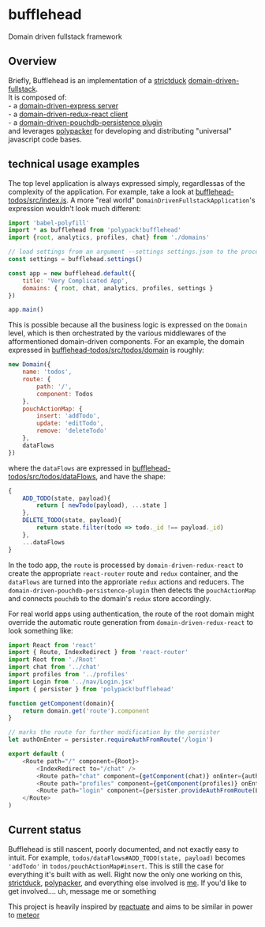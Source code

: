 # bufflehead
Domain driven fullstack framework

## Overview
Briefly, Bufflehead is an implementation of a [strictduck](https://github.com/strictduck/strictduck) [domain-driven-fullstack](https://github.com/strictduck/domain-driven-fullstack).  
It is composed of:  
 \-  a [domain-driven-express server](https://github.com/michaeljosephrosenthal/domain-driven-express)  
 \-  a [domain-driven-redux-react client](https://github.com/michaeljosephrosenthal/domain-driven-redux-react)  
 \-  a [domain-driven-pouchdb-persistence plugin](https://github.com/michaeljosephrosenthal/pouchdb-fullstack-store)  
and leverages [polypacker](https://github.com/michaeljosephrosenthal/polypacker) for developing and distributing "universal" javascript code bases.

## technical usage examples
The top level application is always expressed simply, regardlessas of the complexity of the application. For example, take a look at [bufflehead-todos/src/index.js](https://github.com/strictduck/bufflehead-todos/blob/master/src/index.js). A more "real world" `DomainDrivenFullstackApplication`'s expression wouldn't look much different: 
```javascript
import 'babel-polyfill'
import * as bufflehead from 'polypack!bufflehead'
import {root, analytics, profiles, chat} from './domains'

// load settings from an argument --settings settings.json to the process
const settings = bufflehead.settings()

const app = new bufflehead.default({
    title: 'Very Complicated App',
    domains: { root, chat, analytics, profiles, settings }
})

app.main()
```

This is possible because all the business logic is expressed on the `Domain` level, which is then orchestrated by the various middlewares of the afformentioned domain-driven components. For an example, the domain expressed in [bufflehead-todos/src/todos/domain](https://github.com/strictduck/bufflehead-todos/blob/master/src/todos/domain.js) is roughly:
```javascript
new Domain({
    name: 'todos',
    route: {
        path: '/',
        component: Todos
    },
    pouchActionMap: {
        insert: 'addTodo',
        update: 'editTodo',
        remove: 'deleteTodo'
    },
    dataFlows
})
```
where the `dataFlows` are expressed in [bufflehead-todos/src/todos/dataFlows](https://github.com/strictduck/bufflehead-todos/blob/master/src/todos/dataFlows.js), and have the shape:
```javascript
{
    ADD_TODO(state, payload){
        return [ newTodo(payload), ...state ]
    },
    DELETE_TODO(state, payload){
        return state.filter(todo => todo._id !== payload._id)
    },
    ...dataFlows
}
```
In the todo app, the `route` is processed by `domain-driven-redux-react` to create the appropriate `react-router` route and `redux` container, and the `dataFlows` are turned into the approriate `redux` actions and reducers. The `domain-driven-pouchdb-persistence-plugin` then detects the `pouchActionMap` and connects `pouchdb` to the domain's `redux` store accordingly.

For real world apps using authentication, the route of the root domain might override the automatic route generation from `domain-driven-redux-react` to look something like:
```javascript
import React from 'react'
import { Route, IndexRedirect } from 'react-router'
import Root from './Root'
import chat from '../chat'
import profiles from '../profiles'
import Login from '../nav/Login.jsx'
import { persister } from 'polypack!bufflehead' 

function getComponent(domain){
    return domain.get('route').component
}

// marks the route for further modification by the persister
let authOnEnter = persister.requireAuthFromRoute('/login')

export default (
    <Route path="/" component={Root}>
        <IndexRedirect to="/chat" />
        <Route path="chat" component={getComponent(chat)} onEnter={authOnEnter}/>
        <Route path="profiles" component={getComponent(profiles)} onEnter={authOnEnter} />
        <Route path="login" component={persister.provideAuthFromRoute(Login)} />
    </Route>
)
```

## Current status
Bufflehead is still nascent, poorly documented, and not exactly easy to intuit. For example, `todos/dataFlows#ADD_TODO(state, payload)` becomes `'addTodo'` in `todos/pouchActionMap#insert`. This is still the case for everything it's built with as well. Right now the only one working on this, [strictduck](https://github.com/strictduck), [polypacker](https://github.com/michaeljosephrosenthal/polypacker), and everything else involved is [me](https://github.com/michaeljosephrosenthal). If you'd like to get involved.... uh, message me or something

This project is heavily inspired by [reactuate](https://github.com/reactuate/reactuate) and aims to be similar in power to [meteor](https://meteor.com)

